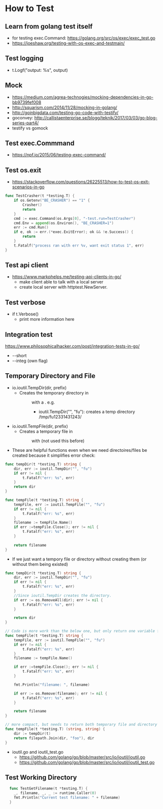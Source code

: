 # How to Test
## Learn from golang test itself
* for testing exec.Command: https://golang.org/src/os/exec/exec_test.go
* https://joeshaw.org/testing-with-os-exec-and-testmain/

## Test logging
* t.Logf("output: %s", output)

## Mock
* https://medium.com/agrea-technogies/mocking-dependencies-in-go-bb9739fef008
* http://squarism.com/2014/11/28/mocking-in-golang/
* http://goinbigdata.com/testing-go-code-with-testify/
* goconvey: http://callistaenterprise.se/blogg/teknik/2017/03/03/go-blog-series-part4/
* testify vs gomock

## Test exec.Commmand
* https://npf.io/2015/06/testing-exec-command/

## Test os.exit
* https://stackoverflow.com/questions/26225513/how-to-test-os-exit-scenarios-in-go
```go
func TestCrasher(t *testing.T) {
    if os.Getenv("BE_CRASHER") == "1" {
        Crasher()
        return
    }
    cmd := exec.Command(os.Args[0], "-test.run=TestCrasher")
    cmd.Env = append(os.Environ(), "BE_CRASHER=1")
    err := cmd.Run()
    if e, ok := err.(*exec.ExitError); ok && !e.Success() {
        return
    }
    t.Fatalf("process ran with err %v, want exit status 1", err)
}

```
## Test api client
* https://www.markphelps.me/testing-api-clients-in-go/
  * make client able to talk with a local server
  * create local server with httptest.NewServer.

## Test verbose
* if t.Verbose()
   * print more information here
## Integration test
https://www.philosophicalhacker.com/post/integration-tests-in-go/
* --short
* --integ (own flag)

## Temporary Directory and File
* io.ioutil.TempDir(dir, prefix)
  * Creates the temporary directory in <dir> with a <prefix>. e.g.
    * ioutil.TempDir("", "fu"): creates a temp directory /tmp/fu12331431243/
* io.ioutil.TempFile(dir, prefix)
  * Creates a temporary file in <dir> with <prefix> (not used this before)
* These are helpful functions even when we need directoires/files be created because it simplifies error check:
```go
func tempDir(t *testing.T) string {
	dir, err := ioutil.TempDir("", "fu")
	if err != nil {
		t.Fatalf("err: %s", err)
	}
	return dir
}

func tempFile(t *testing.T) string {
	tempFile, err := ioutil.TempFile("", "fu")
	if err != nil {
		t.Fatalf("err: %s", err)
	}
	filename := tempFile.Name()
	if err :=tempFile.Close(); err != nil {
		t.Fatalf("err: %s", err)
	}	
	
	return filename
}
```

* If we just want a tempory file or directory without creating them (or without them being existed)
```go
func tempDir(t *testing.T) string {
	dir, err := ioutil.TempDir("", "fu")
	if err != nil {
		t.Fatalf("err: %s", err)
	}
	//Since ioutil.TempDir creates the directory.
	if err := os.RemoveAll(dir); err != nil {
		t.Fatalf("err: %s", err)
	}

	return dir
}

// Code is more work than the below one, but only return one variable for easy cleanup
func tempFile(t *testing.T) string {
	tempFile, err := ioutil.TempFile("", "fu")
	if err != nil {
		t.Fatalf("err: %s", err)
	}
	filename := tempFile.Name()

	if err :=tempFile.Close(); err != nil {
		t.Fatalf("err: %s", err)
	}

	fmt.Println("filename: ", filename)

	if err := os.Remove(filename); err != nil {
		t.Fatalf("err: %s", err)
	}

	return filename
}

// more compact, but needs to return both temporary file and directory if we want to clean it up.
func tempFile(t *testing.T) (string, string) {
	dir := tempDir(t)
	return filepath.Join(dir, "foo"), dir
}

```
* ioutil.go and ioutil_test.go
  * https://github.com/golang/go/blob/master/src/io/ioutil/ioutil.go
  * https://github.com/golang/go/blob/master/src/io/ioutil/ioutil_test.go
  
## Test Working Directory
```go
  func TestGetFilename(t *testing.T) {
    _, filename, _, _ := runtime.Caller(0)
    fmt.Println("Current test filename: " + filename)
  }
```
